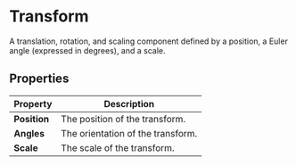 # Transform

A translation, rotation, and scaling component defined by a position, a Euler angle (expressed in degrees), and a scale.

## Properties

| **Property** | **Description**                   |
| ------------ | --------------------------------- |
| **Position** | The position of the transform.    |
| **Angles**   | The orientation of the transform. |
| **Scale**    | The scale of the transform.       |
